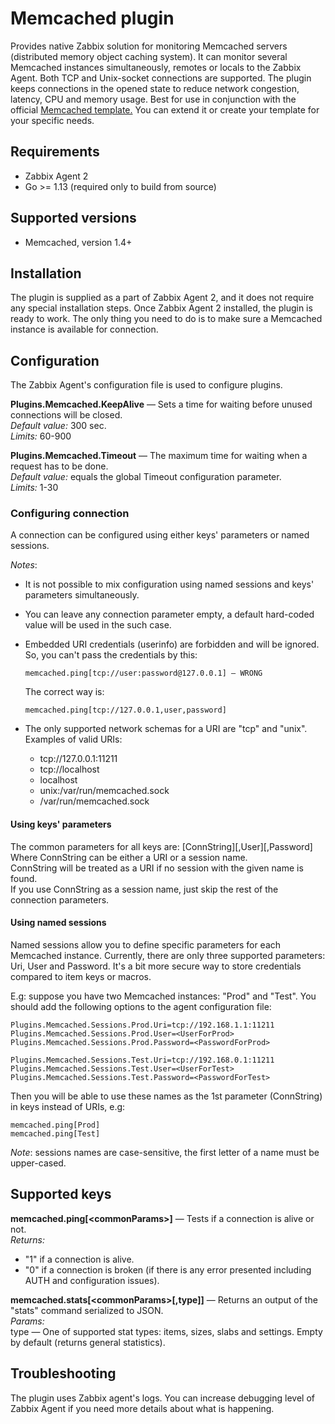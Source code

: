 # Memcached plugin
Provides native Zabbix solution for monitoring Memcached servers (distributed memory object caching system). 
It can monitor several Memcached instances simultaneously, remotes or locals to the Zabbix Agent. 
Both TCP and Unix-socket connections are supported. The plugin keeps connections in the opened state to reduce network 
congestion, latency, CPU and memory usage. Best for use in conjunction with the official 
[Memcached template.](https://git.zabbix.com/projects/ZBX/repos/zabbix/browse/templates/app/memcached)
You can extend it or create your template for your specific needs. 

## Requirements
* Zabbix Agent 2
* Go >= 1.13 (required only to build from source)

## Supported versions
* Memcached, version 1.4+

## Installation
The plugin is supplied as a part of Zabbix Agent 2, and it does not require any special installation steps. Once 
Zabbix Agent 2 installed, the plugin is ready to work. The only thing you need to do is to make sure a Memcached 
instance is available for connection.

## Configuration
The Zabbix Agent's configuration file is used to configure plugins.

**Plugins.Memcached.KeepAlive** — Sets a time for waiting before unused connections will be closed.  
*Default value:* 300 sec.  
*Limits:* 60-900

**Plugins.Memcached.Timeout** — The maximum time for waiting when a request has to be done.  
*Default value:* equals the global Timeout configuration parameter.  
*Limits:* 1-30

### Configuring connection
A connection can be configured using either keys' parameters or named sessions.     

*Notes*:  
* It is not possible to mix configuration using named sessions and keys' parameters simultaneously.
* You can leave any connection parameter empty, a default hard-coded value will be used in the such case.
* Embedded URI credentials (userinfo) are forbidden and will be ignored. So, you can't pass the credentials by this:   
  
      memcached.ping[tcp://user:password@127.0.0.1] — WRONG  
  
  The correct way is:
    
      memcached.ping[tcp://127.0.0.1,user,password]
      
* The only supported network schemas for a URI are "tcp" and "unix".  
Examples of valid URIs:
    - tcp://127.0.0.1:11211
    - tcp://localhost
    - localhost
    - unix:/var/run/memcached.sock
    - /var/run/memcached.sock
      
#### Using keys' parameters
The common parameters for all keys are: [ConnString][,User][,Password]  
Where ConnString can be either a URI or a session name.   
ConnString will be treated as a URI if no session with the given name is found.  
If you use ConnString as a session name, just skip the rest of the connection parameters.  
 
#### Using named sessions
Named sessions allow you to define specific parameters for each Memcached instance. Currently, there are only three supported 
parameters: Uri, User and Password. It's a bit more secure way to store credentials compared to item keys or macros.  

E.g: suppose you have two Memcached instances: "Prod" and "Test". 
You should add the following options to the agent configuration file:   

    Plugins.Memcached.Sessions.Prod.Uri=tcp://192.168.1.1:11211
    Plugins.Memcached.Sessions.Prod.User=<UserForProd>  
    Plugins.Memcached.Sessions.Prod.Password=<PasswordForProd>  
      
    Plugins.Memcached.Sessions.Test.Uri=tcp://192.168.0.1:11211
    Plugins.Memcached.Sessions.Test.User=<UserForTest>   
    Plugins.Memcached.Sessions.Test.Password=<PasswordForTest>
        
Then you will be able to use these names as the 1st parameter (ConnString) in keys instead of URIs, e.g:

    memcached.ping[Prod]
    memcached.ping[Test]

*Note*: sessions names are case-sensitive, the first letter of a name must be upper-cased.

## Supported keys
**memcached.ping[\<commonParams\>]** — Tests if a connection is alive or not.  
*Returns:*
- "1" if a connection is alive.
- "0" if a connection is broken (if there is any error presented including AUTH and configuration issues).

**memcached.stats[\<commonParams\>[,type]]** — Returns an output of the "stats" command 
serialized to JSON.  
*Params:*  
type — One of supported stat types: items, sizes, slabs and settings. Empty by default (returns general statistics).  

## Troubleshooting
The plugin uses Zabbix agent's logs. You can increase debugging level of Zabbix Agent if you need more details about 
what is happening. 
